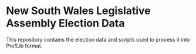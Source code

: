 # New South Wales Legislative Assembly Election Data

This repository contains the election data and scripts used to process it into PrefLib format.
